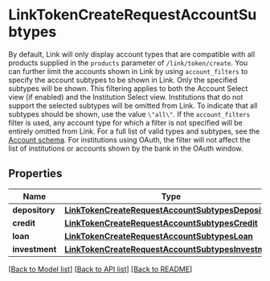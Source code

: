 # LinkTokenCreateRequestAccountSubtypes

By default, Link will only display account types that are compatible with all products supplied in the `products` parameter of `/link/token/create`. You can further limit the accounts shown in Link by using `account_filters` to specify the account subtypes to be shown in Link. Only the specified subtypes will be shown. This filtering applies to both the Account Select view (if enabled) and the Institution Select view. Institutions that do not support the selected subtypes will be omitted from Link. To indicate that all subtypes should be shown, use the value `\"all\"`. If the `account_filters` filter is used, any account type for which a filter is not specified will be entirely omitted from Link.  For a full list of valid types and subtypes, see the [Account schema](/docs/api/accounts#accounts-schema).  For institutions using OAuth, the filter will not affect the list of institutions or accounts shown by the bank in the OAuth window. 
## Properties
Name | Type | Description | Notes
------------ | ------------- | ------------- | -------------
**depository** | [**LinkTokenCreateRequestAccountSubtypesDepository**](LinkTokenCreateRequestAccountSubtypesDepository.md) |  | [optional] 
**credit** | [**LinkTokenCreateRequestAccountSubtypesCredit**](LinkTokenCreateRequestAccountSubtypesCredit.md) |  | [optional] 
**loan** | [**LinkTokenCreateRequestAccountSubtypesLoan**](LinkTokenCreateRequestAccountSubtypesLoan.md) |  | [optional] 
**investment** | [**LinkTokenCreateRequestAccountSubtypesInvestment**](LinkTokenCreateRequestAccountSubtypesInvestment.md) |  | [optional] 

[[Back to Model list]](../README.md#documentation-for-models) [[Back to API list]](../README.md#documentation-for-api-endpoints) [[Back to README]](../README.md)


